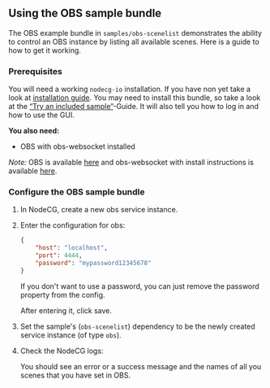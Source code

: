 ## Using the OBS sample bundle

The OBS example bundle in `samples/obs-scenelist` demonstrates the ability to
control an OBS instance by listing all available scenes. Here is a guide to how
to get it working.

### Prerequisites

You will need a working `nodecg-io` installation. If you have non yet take a
look at [installation guide](../getting_started/install.md). You may need to
install this bundle, so take a look at the
[“Try an included sample”](../getting_started/try_example_bundle.md)-Guide. It
will also tell you how to log in and how to use the GUI.

**You also need:**

-   OBS with obs-websocket installed

_Note:_ OBS is available [here](https://obsproject.com/de/download) and
obs-websocket with install instructions is available
[here](https://github.com/Palakis/obs-websocket/releases).

### Configure the OBS sample bundle

1. In NodeCG, create a new obs service instance.

2. Enter the configuration for obs:

    ```json
    {
        "host": "localhost",
        "port": 4444,
        "password": "mypassword12345678"
    }
    ```

    If you don't want to use a password, you can just remove the password
    property from the config.

    After entering it, click save.

3. Set the sample's (`obs-scenelist`) dependency to be the newly created service
   instance (of type `obs`).

4. Check the NodeCG logs:

    You should see an error or a success message and the names of all you scenes
    that you have set in OBS.
